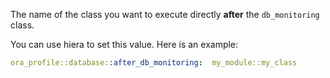 The name of the class you want to execute directly **after** the `db_monitoring` class.

You can use hiera to set this value. Here is an example:

```yaml
ora_profile::database::after_db_monitoring:  my_module::my_class
```
